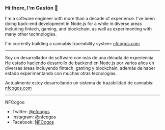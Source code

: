 ### Hi there, I'm Gastón 👋

I'm a software engineer with more than a decade of experience. I've been doing back-end development in Node.js for a while in diverse areas including fintech, gaming, and blockchain, as well as experimenting with many other technologies.

I'm currently building a cannabis traceability system: [nfcogos.com](https://www.nfcogos.com)

---

Soy un desarrollador de software con más de una década de experiencia. He estado haciendo desarrollo de backend en Node.js por varios años en diversas áreas incluyendo fintech, gaming y blockchain, además de haber estado experimentando con muchas otras tecnologías.

Actualmente estoy desarrollando un sistema de trazabilidad de cannabis: [nfcogos.com](https://www.nfcogos.com)

---

NFCogos:
- Twitter: [@nfcogos](https://www.twitter.com/nfcogos)
- Instagram: [@nfcogos](https://www.instagram.com/nfcogos)
- Facebook: [NFCogos](https://www.facebook.com/profile.php?id=100088843527809)
